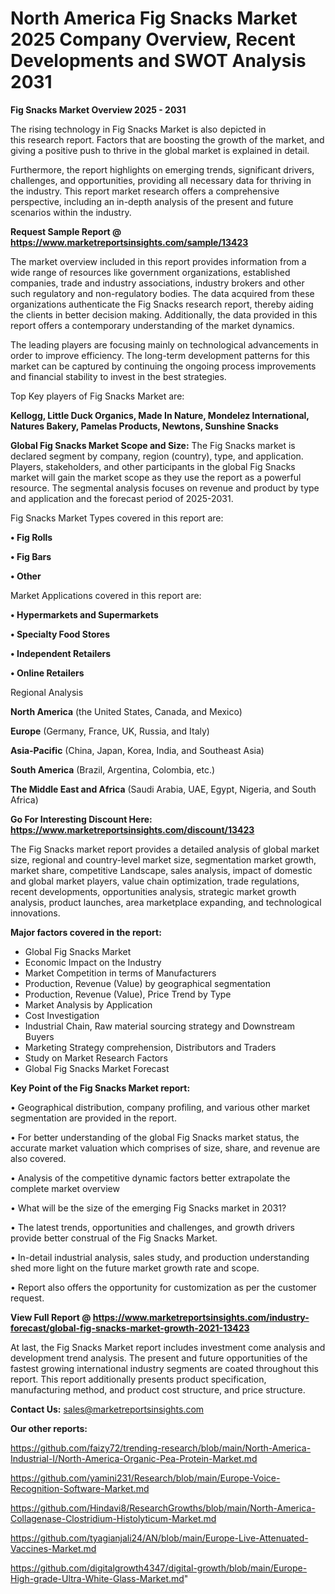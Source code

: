 # North America Fig Snacks Market 2025 Company Overview, Recent Developments and SWOT Analysis 2031

<Strong> Fig Snacks Market Overview 2025 - 2031</strong>

The rising technology in Fig Snacks Market is also depicted in this research report. Factors that are boosting the growth of the market, and giving a positive push to thrive in the global market is explained in detail.

Furthermore, the report highlights on emerging trends, significant drivers, challenges, and opportunities, providing all necessary data for thriving in the industry. This report market research offers a comprehensive perspective, including an in-depth analysis of the present and future scenarios within the industry.

<strong>Request Sample Report @ <a href=https://www.marketreportsinsights.com/sample/13423>https://www.marketreportsinsights.com/sample/13423</a></strong>

The market overview included in this report provides information from a wide range of resources like government organizations, established companies, trade and industry associations, industry brokers and other such regulatory and non-regulatory bodies. The data acquired from these organizations authenticate the Fig Snacks research report, thereby aiding the clients in better decision making. Additionally, the data provided in this report offers a contemporary understanding of the market dynamics.

The leading players are focusing mainly on technological advancements in order to improve efficiency. The long-term development patterns for this market can be captured by continuing the ongoing process improvements and financial stability to invest in the best strategies.

Top Key players of Fig Snacks Market are:

<strong>Kellogg, Little Duck Organics, Made In Nature, Mondelez International, Natures Bakery, Pamelas Products, Newtons, Sunshine Snacks</strong>

<strong><b>Global Fig Snacks Market Scope and Size:</b></strong>
The Fig Snacks market is declared segment by company, region (country), type, and application. Players, stakeholders, and other participants in the global Fig Snacks market will gain the market scope as they use the report as a powerful resource. The segmental analysis focuses on revenue and product by type and application and the forecast period of 2025-2031.

Fig Snacks Market Types covered in this report are:

<strong>• Fig Rolls

• Fig Bars

• Other</strong>

Market Applications covered in this report are:

<strong>• Hypermarkets and Supermarkets

• Specialty Food Stores

• Independent Retailers

• Online Retailers</strong> 

Regional Analysis

<strong>North America</strong> (the United States, Canada, and Mexico)

<strong>Europe</strong> (Germany, France, UK, Russia, and Italy)

<strong>Asia-Pacific</strong> (China, Japan, Korea, India, and Southeast Asia)

<strong>South America</strong> (Brazil, Argentina, Colombia, etc.)

<strong>The Middle East and Africa</strong> (Saudi Arabia, UAE, Egypt, Nigeria, and South Africa)

<strong>Go For Interesting Discount Here: <a href=https://www.marketreportsinsights.com/discount/13423>https://www.marketreportsinsights.com/discount/13423</a></strong>

The Fig Snacks market report provides a detailed analysis of global market size, regional and country-level market size, segmentation market growth, market share, competitive Landscape, sales analysis, impact of domestic and global market players, value chain optimization, trade regulations, recent developments, opportunities analysis, strategic market growth analysis, product launches, area marketplace expanding, and technological innovations.

<strong><b>Major factors covered in the report:</b></strong>
<ul>
  <li>Global Fig Snacks Market </li>
  <li>Economic Impact on the Industry</li>
  <li>Market Competition in terms of Manufacturers</li>
  <li>Production, Revenue (Value) by geographical segmentation</li>
  <li>Production, Revenue (Value), Price Trend by Type</li>
  <li>Market Analysis by Application</li>
  <li>Cost Investigation</li>
  <li>Industrial Chain, Raw material sourcing strategy and Downstream Buyers</li>
  <li>Marketing Strategy comprehension, Distributors and Traders</li>
  <li>Study on Market Research Factors</li>
  <li>Global Fig Snacks Market Forecast</li>
</ul>

<strong><b>Key Point of the Fig Snacks Market report:</b></strong>

• Geographical distribution, company profiling, and various other market segmentation are provided in the report.

• For better understanding of the global Fig Snacks market status, the accurate market valuation which comprises of size, share, and revenue are also covered.

• Analysis of the competitive dynamic factors better extrapolate the complete market overview

• What will be the size of the emerging Fig Snacks market in 2031?

• The latest trends, opportunities and challenges, and growth drivers provide better construal of the Fig Snacks Market.

• In-detail industrial analysis, sales study, and production understanding shed more light on the future market growth rate and scope.

• Report also offers the opportunity for customization as per the customer request.

<strong><b>View Full Report @ <a href=https://www.marketreportsinsights.com/industry-forecast/global-fig-snacks-market-growth-2021-13423>https://www.marketreportsinsights.com/industry-forecast/global-fig-snacks-market-growth-2021-13423</a></b></strong>


At last, the Fig Snacks Market report includes investment come analysis and development trend analysis. The present and future opportunities of the fastest growing international industry segments are coated throughout this report. This report additionally presents product specification, manufacturing method, and product cost structure, and price structure.

<strong>Contact Us:</strong>
sales@marketreportsinsights.com

<strong>Our other reports:</strong>

<a href=https://github.com/faizy72/trending-research/blob/main/North-America-Industrial-I/North-America-Organic-Pea-Protein-Market.md>https://github.com/faizy72/trending-research/blob/main/North-America-Industrial-I/North-America-Organic-Pea-Protein-Market.md</a>

<a href=https://github.com/yamini231/Research/blob/main/Europe-Voice-Recognition-Software-Market.md>https://github.com/yamini231/Research/blob/main/Europe-Voice-Recognition-Software-Market.md</a>

<a href=https://github.com/Hindavi8/ResearchGrowths/blob/main/North-America-Collagenase-Clostridium-Histolyticum-Market.md>https://github.com/Hindavi8/ResearchGrowths/blob/main/North-America-Collagenase-Clostridium-Histolyticum-Market.md</a>

<a href=https://github.com/tyagianjali24/AN/blob/main/Europe-Live-Attenuated-Vaccines-Market.md>https://github.com/tyagianjali24/AN/blob/main/Europe-Live-Attenuated-Vaccines-Market.md</a>

<a href=https://github.com/digitalgrowth4347/digital-growth/blob/main/Europe-High-grade-Ultra-White-Glass-Market.md>https://github.com/digitalgrowth4347/digital-growth/blob/main/Europe-High-grade-Ultra-White-Glass-Market.md</a>"
